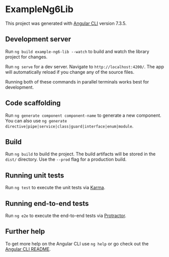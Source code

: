# ExampleNg6Lib

This project was generated with [Angular CLI](https://github.com/angular/angular-cli) version 7.3.5.

## Development server

Run `ng build example-ng6-lib --watch` to build and watch the library project for changes.

Run `ng serve` for a dev server. Navigate to `http://localhost:4200/`. The app will automatically reload if you change any of the source files.

Running both of these commands in parallel terminals works best for development.

## Code scaffolding

Run `ng generate component component-name` to generate a new component. You can also use `ng generate directive|pipe|service|class|guard|interface|enum|module`.

## Build

Run `ng build` to build the project. The build artifacts will be stored in the `dist/` directory. Use the `--prod` flag for a production build.

## Running unit tests

Run `ng test` to execute the unit tests via [Karma](https://karma-runner.github.io).

## Running end-to-end tests

Run `ng e2e` to execute the end-to-end tests via [Protractor](http://www.protractortest.org/).

## Further help

To get more help on the Angular CLI use `ng help` or go check out the [Angular CLI README](https://github.com/angular/angular-cli/blob/master/README.md).
